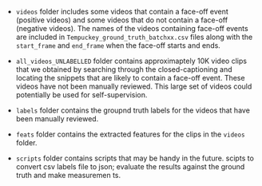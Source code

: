 - `videos` folder includes some videos that contain a face-off event (positive videos) and some videos that do not contain a face-off (negative videos).
The names of the videos containing face-off events are included in `Tempuckey_ground_truth_batchxx.csv` files along with the `start_frame` and `end_frame` when the face-off starts and ends.

- `all_videos_UNLABELLED` folder contains approximaptely 10K video clips that we obtained by searching through the closed-captioning and locating the snippets that are likely to contain a face-off event. These videos have not been manually reviewed. This large set of videos could potentially be used for self-supervision.

- `labels` folder contains the groupnd truth labels for the videos that have been manually reviewed.

- `feats` folder contains the extracted features for the clips in the `videos` folder.

- `scripts` folder contains scripts that may be handy in the future. scipts to convert csv labels file to json; evaluate the results against the ground truth and make measuremen
ts.

                                                                                                                                                
